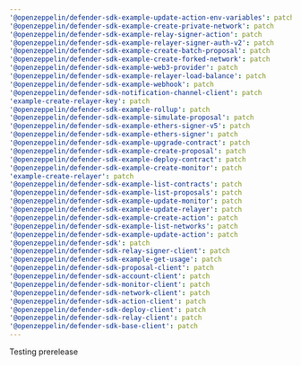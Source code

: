 ```yaml
---
'@openzeppelin/defender-sdk-example-update-action-env-variables': patch
'@openzeppelin/defender-sdk-example-create-private-network': patch
'@openzeppelin/defender-sdk-example-relay-signer-action': patch
'@openzeppelin/defender-sdk-example-relayer-signer-auth-v2': patch
'@openzeppelin/defender-sdk-example-create-batch-proposal': patch
'@openzeppelin/defender-sdk-example-create-forked-network': patch
'@openzeppelin/defender-sdk-example-web3-provider': patch
'@openzeppelin/defender-sdk-example-relayer-load-balance': patch
'@openzeppelin/defender-sdk-example-webhook': patch
'@openzeppelin/defender-sdk-notification-channel-client': patch
'example-create-relayer-key': patch
'@openzeppelin/defender-sdk-example-rollup': patch
'@openzeppelin/defender-sdk-example-simulate-proposal': patch
'@openzeppelin/defender-sdk-example-ethers-signer-v5': patch
'@openzeppelin/defender-sdk-example-ethers-signer': patch
'@openzeppelin/defender-sdk-example-upgrade-contract': patch
'@openzeppelin/defender-sdk-example-create-proposal': patch
'@openzeppelin/defender-sdk-example-deploy-contract': patch
'@openzeppelin/defender-sdk-example-create-monitor': patch
'example-create-relayer': patch
'@openzeppelin/defender-sdk-example-list-contracts': patch
'@openzeppelin/defender-sdk-example-list-proposals': patch
'@openzeppelin/defender-sdk-example-update-monitor': patch
'@openzeppelin/defender-sdk-example-update-relayer': patch
'@openzeppelin/defender-sdk-example-create-action': patch
'@openzeppelin/defender-sdk-example-list-networks': patch
'@openzeppelin/defender-sdk-example-update-action': patch
'@openzeppelin/defender-sdk': patch
'@openzeppelin/defender-sdk-relay-signer-client': patch
'@openzeppelin/defender-sdk-example-get-usage': patch
'@openzeppelin/defender-sdk-proposal-client': patch
'@openzeppelin/defender-sdk-account-client': patch
'@openzeppelin/defender-sdk-monitor-client': patch
'@openzeppelin/defender-sdk-network-client': patch
'@openzeppelin/defender-sdk-action-client': patch
'@openzeppelin/defender-sdk-deploy-client': patch
'@openzeppelin/defender-sdk-relay-client': patch
'@openzeppelin/defender-sdk-base-client': patch
---
```


Testing prerelease
